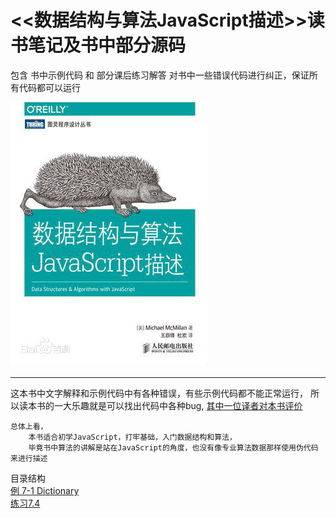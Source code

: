 
# <<数据结构与算法JavaScript描述>>读书笔记及书中部分源码

包含 书中示例代码 和 部分课后练习解答
对书中一些错误代码进行纠正，保证所有代码都可以运行

![avatar](./name.jpg)

---
  这本书中文字解释和示例代码中有各种错误，有些示例代码都不能正常运行，
  所以读本书的一大乐趣就是可以找出代码中各种bug,
  	[其中一位译者对本书评价](https://www.zhihu.com/question/24763889"评价")

    总体上看，
        本书适合初学JavaScript，打牢基础，入门数据结构和算法，
        毕竟书中算法的讲解是站在JavaScript的角度，也没有像专业算法数据那样使用伪代码来进行描述

 目录结构  
        [例 7-1 Dictionary](./Dictionary/Dictionary.js)  
        [ 练习7.4 ](./Dictionary/Dictionary.js)  
